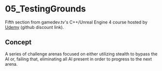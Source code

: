 # 05_TestingGrounds
Fifth section from gamedev.tv's C++/Unreal Engine 4 course hosted by [Udemy](https://www.udemy.com/unrealcourse?couponCode=GitHubDiscount) (github discount link).

## Concept
A series of challenge arenas focused on either utilizing stealth to bypass the AI or, failing that, eliminating all AI present in order to progress to the next arena.
